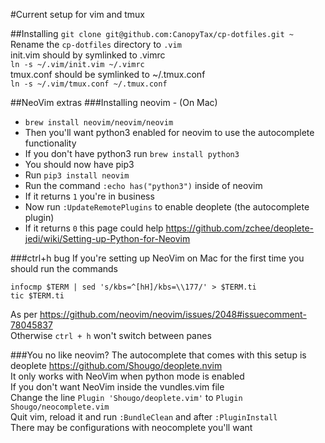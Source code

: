 #Current setup for vim and tmux

##Installing
`git clone git@github.com:CanopyTax/cp-dotfiles.git ~`  
Rename the `cp-dotfiles` directory to `.vim`  
init.vim should by symlinked to .vimrc  
`ln -s ~/.vim/init.vim ~/.vimrc`  
tmux.conf should be symlinked to ~/.tmux.conf  
`ln -s ~/.vim/tmux.conf ~/.tmux.conf`  

##NeoVim extras
###Installing neovim - (On Mac)
- `brew install neovim/neovim/neovim`
- Then you'll want python3 enabled for neovim to use the autocomplete functionality
- If you don't have python3 run `brew install python3`
- You should now have pip3
- Run `pip3 install neovim`
- Run the command `:echo has("python3")` inside of neovim
- If it returns `1` you're in business
- Now run `:UpdateRemotePlugins` to enable deoplete (the autocomplete plugin)
- If it returns `0` this page could help https://github.com/zchee/deoplete-jedi/wiki/Setting-up-Python-for-Neovim

###ctrl+h bug
If you're setting up NeoVim on Mac for the first time you should run the commands
```
infocmp $TERM | sed 's/kbs=^[hH]/kbs=\\177/' > $TERM.ti
tic $TERM.ti
```
As per https://github.com/neovim/neovim/issues/2048#issuecomment-78045837  
Otherwise `ctrl + h` won't switch between panes

###You no like neovim?
The autocomplete that comes with this setup is deoplete https://github.com/Shougo/deoplete.nvim  
It only works with NeoVim when python mode is enabled  
If you don't want NeoVim inside the vundles.vim file  
Change the line `Plugin 'Shougo/deoplete.vim'` to `Plugin Shougo/neocomplete.vim`  
Quit vim, reload it and run `:BundleClean` and after `:PluginInstall`  
There may be configurations with neocomplete you'll want  
